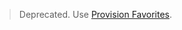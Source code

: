 <!-- ## Configure Favorites -->
>Deprecated. Use [Provision Favorites](../available-policies.md#provision-favorites).
